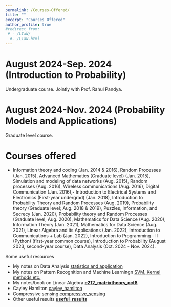 ```yaml
---
permalink: /Courses-Offered/
title: ""
excerpt: "Courses Offered"
author_profile: true
#redirect_from: 
 # - /LIaN/
  #- /LIaN.html
---
```


# August 2024-Sep. 2024 (Introduction to Probability)

Undergraduate course. Jointly with Prof. Rahul Pandya.

# August 2024-Nov. 2024 (Probability Models and Applications)

Graduate level course. 

# Courses offered

- Information theory and coding (Jan. 2014 & 2016), Random Processes (Jan. 2015), Advanced Mathematics (Graduate level) (Jan. 2015), Simulation and modeling of data networks (Aug. 2015), Random processes (Aug. 2016), Wireless communications (Aug. 2016), Digital Communication (Jan. 2016),- Introduction to Electrical Systems and Electronics (First-year undergrad) (Jan. 2018), Introduction to Probability Theory and Random Processes (Aug. 2019), Probability theory (Graduate level; Aug. 2018 & 2019), Puzzles, Information, and Secrecy (Jan. 2020), Probability theory and Random Processes (Graduate level; Aug. 2020), Mathematics for Data Science (Aug. 2020), Information Theory (Jan. 2021), Mathematics for Data Science (Aug. 2021), Linear Algebra and its Applications (Jan. 2022), Introduction to Communications + Lab (Jan. 2022), Introduction to Programming - II (Python) (first-year common course), Introduction to Probability (August 2023, second-year course), Data Analysis (Oct. 2024 - Nov. 2024). 

Some useful resources

- My notes on Data Analysis [statistics and application](https://hackmd.io/@bharathbn/ryNX5Zygp)
- My notes on Pattern Recognition and Machine Learningn [SVM, Kernel methods etc.](https://hackmd.io/@bharathbn/Sy56lhMRT)
- My notes/book on Linear Algebra **[e212_matrixtheory_oct8](/mywebpage/files/e212_matrixtheory_oct8.pdf)**
- Cayley Hamilton [cayley_hamilton](/mywebpage/files/cayley_hamilton.pdf)
- Compressive sensing [compressive_sensing](/mywebpage/files/compressive_sensing.pdf)
- Other useful results **[useful_results](/mywebpage/files/useful_results.pdf)**
